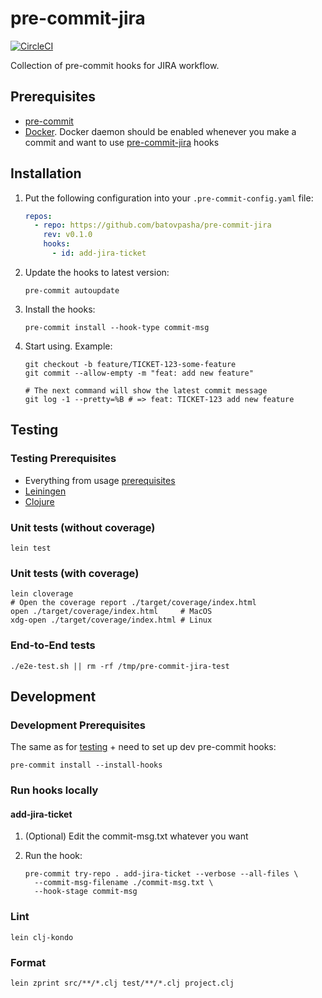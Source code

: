 # pre-commit-jira

[![CircleCI](https://dl.circleci.com/status-badge/img/gh/batovpasha/pre-commit-jira/tree/main.svg?style=shield)](https://dl.circleci.com/status-badge/redirect/gh/batovpasha/pre-commit-jira/tree/main)

Collection of pre-commit hooks for JIRA workflow.

## Prerequisites

- [pre-commit](https://pre-commit.com/)
- [Docker](https://www.docker.com/). Docker daemon should be enabled whenever you make a commit and
  want to use [pre-commit-jira](https://github.com/batovpasha/pre-commit-jira) hooks

## Installation

1. Put the following configuration into your `.pre-commit-config.yaml` file:

    ```yaml
    repos:
      - repo: https://github.com/batovpasha/pre-commit-jira
        rev: v0.1.0
        hooks:
          - id: add-jira-ticket
    ```

2. Update the hooks to latest version:

    ```shell
    pre-commit autoupdate
    ```

3. Install the hooks:

    ```shell
    pre-commit install --hook-type commit-msg
    ```

4. Start using. Example:

    ```shell
    git checkout -b feature/TICKET-123-some-feature
    git commit --allow-empty -m "feat: add new feature"

    # The next command will show the latest commit message
    git log -1 --pretty=%B # => feat: TICKET-123 add new feature
    ```

## Testing

### Testing Prerequisites

- Everything from usage [prerequisites](#prerequisites)
- [Leiningen](https://leiningen.org/)
- [Clojure](https://clojure.org/)

### Unit tests (without coverage)

```shell
lein test
```

### Unit tests (with coverage)

```shell
lein cloverage
# Open the coverage report ./target/coverage/index.html
open ./target/coverage/index.html     # MacOS
xdg-open ./target/coverage/index.html # Linux
```

### End-to-End tests

```shell
./e2e-test.sh || rm -rf /tmp/pre-commit-jira-test
```

## Development

### Development Prerequisites

The same as for [testing](#testing-prerequisites) + need to set up dev pre-commit hooks:

```shell
pre-commit install --install-hooks
```

### Run hooks locally

#### add-jira-ticket

1. (Optional) Edit the commit-msg.txt whatever you want
2. Run the hook:

    ```shell
    pre-commit try-repo . add-jira-ticket --verbose --all-files \
      --commit-msg-filename ./commit-msg.txt \
      --hook-stage commit-msg
    ```

### Lint

```shell
lein clj-kondo
```

### Format

```shell
lein zprint src/**/*.clj test/**/*.clj project.clj
```
